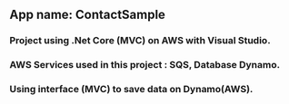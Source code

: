 ## App name: ContactSample

### Project using .Net Core (MVC) on AWS with Visual Studio.

### AWS Services used in this project : SQS, Database Dynamo.

### Using interface (MVC) to save data on Dynamo(AWS).
